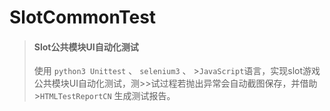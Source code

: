 ﻿# SlotCommonTest
>#### Slot公共模块UI自动化测试
>使用 `python3 Unittest` 、 `selenium3` 、 >`JavaScript`语言，实现slot游戏公共模块UI自动化测试，测>>试过程若抛出异常会自动截图保存，并借助 >`HTMLTestReportCN` 生成测试报告。
